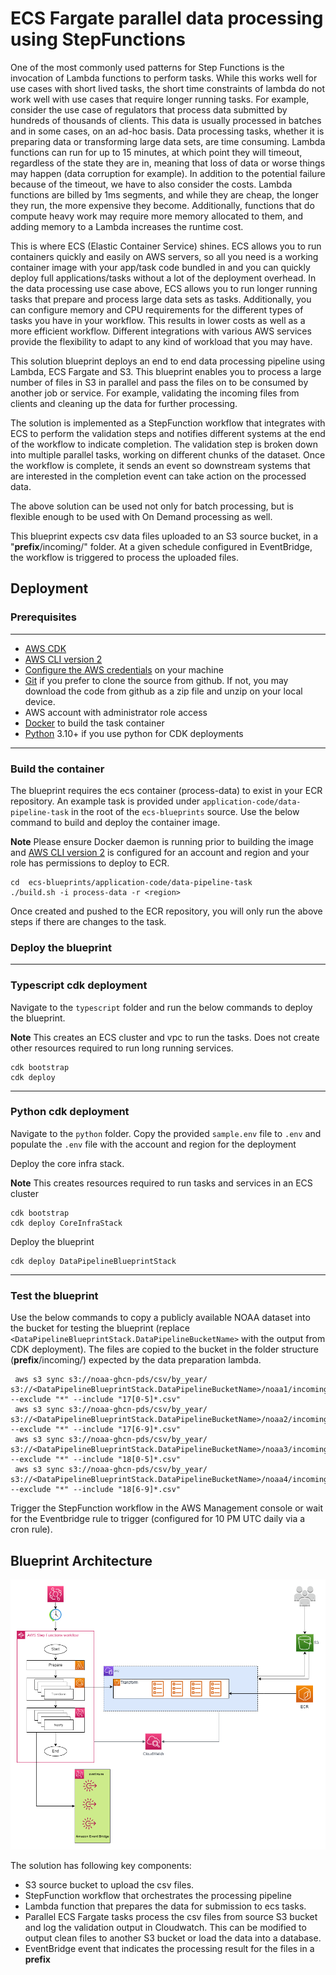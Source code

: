 # ECS Fargate parallel data processing using StepFunctions
One of the most commonly used patterns for Step Functions is the invocation of Lambda functions to perform tasks. While this works well for use cases with short lived tasks, the short time constraints of lambda do not work well with use cases that require longer running tasks.  For example, consider the use case of regulators that process data submitted by hundreds of thousands of clients. This data is usually processed in batches and in some cases, on an ad-hoc basis.  Data processing tasks, whether it is preparing data or transforming large data sets, are time consuming. Lambda functions can run for up to 15 minutes, at which point they will timeout, regardless of the state they are in, meaning that loss of data or worse things may happen (data corruption for example). In addition to the potential failure because of the timeout, we have to also consider the costs. Lambda functions are billed by 1ms segments, and while they are cheap, the longer they run, the more expensive they become. Additionally, functions that do compute heavy work may require more memory allocated to them, and adding memory to a Lambda increases the runtime cost.

This is where ECS (Elastic Container Service) shines. ECS allows you to run containers quickly and easily on AWS servers, so all you need is a working container image with your app/task code bundled in and you can quickly deploy full applications/tasks without a lot of the deployment overhead.  In the data processing use case above, ECS allows you to run longer running tasks that prepare and process large data sets as tasks. Additionally, you can configure memory and CPU requirements for the different types of tasks you have in your workflow. This results in lower costs as well as a more efficient workflow.  Different integrations with various AWS services provide the flexibility to adapt to any kind of workload that you may have.

This solution blueprint deploys an end to end data processing pipeline using Lambda, ECS Fargate and S3. This blueprint enables you to process a large number of files in S3 in parallel and pass the files on to be consumed by another job or service. For example, validating the incoming files from clients and cleaning up the data for further processing.

The solution is implemented as a StepFunction workflow that integrates with ECS to perform the validation steps and notifies different systems at the end of the workflow to indicate completion. The validation step is broken down into multiple parallel tasks, working on different chunks of the dataset. Once the workflow is complete, it sends an event so downstream systems that are interested in the completion event can take action on the processed data.

The above solution can be used not only for batch processing, but is flexible enough to be used with On Demand processing as well.

This blueprint expects csv data files uploaded to an S3 source bucket, in a "__prefix__/incoming/" folder. At a given schedule configured in EventBridge, the workflow is triggered to process the uploaded files.

## **Deployment**
### Prerequisites

---

- [AWS CDK](https://aws.amazon.com/getting-started/guides/setup-cdk/module-two/)
- [AWS CLI version 2](https://docs.aws.amazon.com/cli/latest/userguide/getting-started-install.html)
- [Configure the AWS credentials](https://docs.aws.amazon.com/cli/latest/userguide/cli-chap-configure.html) on your machine
- [Git](https://github.com/git-guides/install-git) if you prefer to clone the source from github. If not, you may download the code from github as a zip file and unzip on your local device.
- AWS account with administrator role access
- [Docker](https://docs.docker.com/engine/install/) to build the task container
- [Python](https://www.python.org/downloads/) 3.10+ if you use python for CDK deployments

----

### **Build the container**
The blueprint requires the ecs container (process-data) to exist in your ECR repository.
An example task is provided under `application-code/data-pipeline-task` in the root of the `ecs-blueprints` source. Use the below command to build and deploy the container image.

**Note** Please ensure Docker daemon is running prior to building the image and [AWS CLI version 2](https://docs.aws.amazon.com/cli/latest/userguide/getting-started-install.html) is configured for an account and region and your role has permissions to deploy to ECR.
```
cd  ecs-blueprints/application-code/data-pipeline-task
./build.sh -i process-data -r <region>
```
Once created and pushed to the ECR repository, you will only run the above steps if there are changes to the task.

### **Deploy the blueprint**
---
### Typescript cdk deployment

Navigate to the `typescript` folder and run the below commands to deploy the blueprint.

**Note** This creates an ECS cluster and vpc to run the tasks. Does not create other resources required to run long running services.

```shell
cdk bootstrap
cdk deploy
```
---
### Python cdk deployment
Navigate to the `python` folder. Copy the provided `sample.env` file to `.env` and populate the `.env` file with the account and region for the deployment

Deploy the core infra stack.

**Note** This creates resources required to run tasks and services in an ECS cluster
```shell
cdk bootstrap
cdk deploy CoreInfraStack
```

Deploy the blueprint
```shell
cdk deploy DataPipelineBlueprintStack
```
---

### **Test the blueprint**
Use the below commands to copy a publicly available NOAA dataset into the bucket for testing the blueprint (replace `<DataPipelineBlueprintStack.DataPipelineBucketName>` with the output from CDK deployment). The files are copied to the bucket in the folder structure (__prefix__/incoming/) expected by the data preparation lambda.

```shell
 aws s3 sync s3://noaa-ghcn-pds/csv/by_year/ s3://<DataPipelineBlueprintStack.DataPipelineBucketName>/noaa1/incoming/ --exclude "*" --include "17[0-5]*.csv"
 aws s3 sync s3://noaa-ghcn-pds/csv/by_year/ s3://<DataPipelineBlueprintStack.DataPipelineBucketName>/noaa2/incoming/ --exclude "*" --include "17[6-9]*.csv"
 aws s3 sync s3://noaa-ghcn-pds/csv/by_year/ s3://<DataPipelineBlueprintStack.DataPipelineBucketName>/noaa3/incoming/ --exclude "*" --include "18[0-5]*.csv"
 aws s3 sync s3://noaa-ghcn-pds/csv/by_year/ s3://<DataPipelineBlueprintStack.DataPipelineBucketName>/noaa4/incoming/ --exclude "*" --include "18[6-9]*.csv"
```

Trigger the StepFunction workflow in the AWS Management console or wait for the Eventbridge rule to trigger (configured for 10 PM UTC daily via a cron rule).

## **Blueprint Architecture**

<p align="center">
  <img src="../../docs/StepFunctions_ECS_S3_Blueprint.png"/>
</p>

The solution has following key components:

* S3 source bucket to upload the csv files.
* StepFunction workflow that orchestrates the processing pipeline
* Lambda function that prepares the data for submission to ecs tasks.
* Parallel ECS Fargate tasks process the csv files from source S3 bucket and log the validation output in Cloudwatch. This can be modified to output clean files to another S3 bucket or load the data into a database.
* EventBridge event that indicates the processing result for the files in a  __prefix__
